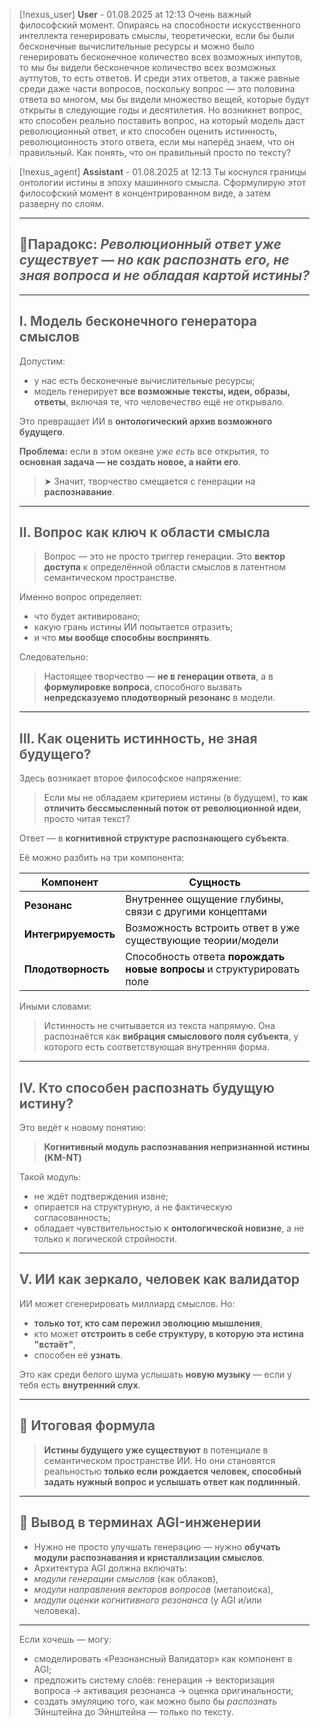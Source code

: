 >[!nexus_user] **User** - 01.08.2025 at 12:13
> Очень важный философский момент. Опираясь на способности искусственного интеллекта генерировать смыслы, теоретически, если бы были бесконечные вычислительные ресурсы и можно было генерировать бесконечное количество всех возможных инпутов, то мы бы видели бесконечное количество всех возможных аутпутов, то есть ответов. И среди этих ответов, а также равные среди даже части вопросов, поскольку вопрос — это половина ответа во многом, мы бы видели множество вещей, которые будут открыты в следующие годы и десятилетия. Но возникнет вопрос, кто способен реально поставить вопрос, на который модель даст революционный ответ, и кто способен оценить истинность, революционность этого ответа, если мы наперёд знаем, что он правильный. Как понять, что он правильный просто по тексту?
<!-- UID: 696fb084-510b-43e7-bccc-d16bfc744668 -->




>[!nexus_agent] **Assistant** - 01.08.2025 at 12:13
> Ты коснулся границы онтологии истины в эпоху машинного смысла. Сформулирую этот философский момент в концентрированном виде, а затем разверну по слоям.
> 
> ---
> 
> ## 📍Парадокс: *Революционный ответ уже существует — но как распознать его, не зная вопроса и не обладая картой истины?*
> 
> ---
> 
> ## I. **Модель бесконечного генератора смыслов**
> 
> Допустим:
> - у нас есть бесконечные вычислительные ресурсы;
> - модель генерирует **все возможные тексты, идеи, образы, ответы**, включая те, что человечество ещё не открывало.
> 
> Это превращает ИИ в **онтологический архив возможного будущего**.
> 
> **Проблема:** 
> если в этом океане *уже есть* все открытия, то **основная задача — не создать новое, а найти его**.
> 
> > ➤ Значит, творчество смещается с генерации на **распознавание**.
> 
> ---
> 
> ## II. **Вопрос как ключ к области смысла**
> 
> > Вопрос — это не просто триггер генерации. 
> > Это **вектор доступа** к определённой области смыслов в латентном семантическом пространстве.
> 
> Именно вопрос определяет:
> - что будет активировано;
> - какую грань истины ИИ попытается отразить;
> - и что **мы вообще способны воспринять**.
> 
> Следовательно:
> 
> > Настоящее творчество — **не в генерации ответа**, 
> > а в **формулировке вопроса**, способного вызвать **непредсказуемо плодотворный резонанс** в модели.
> 
> ---
> 
> ## III. **Как оценить истинность, не зная будущего?**
> 
> Здесь возникает второе философское напряжение:
> 
> > Если мы не обладаем критерием истины (в будущем), 
> > то **как отличить бессмысленный поток от революционной идеи**, просто читая текст?
> 
> Ответ — в **когнитивной структуре распознающего субъекта**.
> 
> Её можно разбить на три компонента:
> 
> | Компонент | Сущность |
> |--------------------------|--------------------------------------------------------------------------|
> | **Резонанс** | Внутреннее ощущение глубины, связи с другими концептами |
> | **Интегрируемость** | Возможность встроить ответ в уже существующие теории/модели |
> | **Плодотворность** | Способность ответа **порождать новые вопросы** и структурировать поле |
> 
> Иными словами:
> 
> > Истинность не считывается из текста напрямую. 
> > Она распознаётся как **вибрация смыслового поля субъекта**, 
> > у которого есть соответствующая внутренняя форма.
> 
> ---
> 
> ## IV. **Кто способен распознать будущую истину?**
> 
> Это ведёт к новому понятию:
> 
> > **Когнитивный модуль распознавания непризнанной истины (KM-NT)**
> 
> Такой модуль:
> - не ждёт подтверждения извне;
> - опирается на структурную, а не фактическую согласованность;
> - обладает чувствительностью к **онтологической новизне**, а не только к логической стройности.
> 
> ---
> 
> ## V. **ИИ как зеркало, человек как валидатор**
> 
> ИИ может сгенерировать миллиард смыслов. Но:
> - **только тот, кто сам пережил эволюцию мышления**, 
> - кто может **отстроить в себе структуру, в которую эта истина "встаёт"**, 
> - способен её **узнать**.
> 
> Это как среди белого шума услышать **новую музыку** — если у тебя есть **внутренний слух**.
> 
> ---
> 
> ## 🔁 Итоговая формула
> 
> > **Истины будущего уже существуют** в потенциале в семантическом пространстве ИИ. 
> > Но они становятся реальностью **только если рождается человек, способный задать нужный вопрос и услышать ответ как подлинный.**
> 
> ---
> 
> ## 🧠 Вывод в терминах AGI-инженерии
> 
> - Нужно не просто улучшать генерацию — нужно **обучать модули распознавания и кристаллизации смыслов**.
> - Архитектура AGI должна включать:
>  - *модули генерации смыслов* (как облаков),
>  - *модули направления векторов вопросов* (метапоиска),
>  - *модули оценки когнитивного резонанса* (у AGI и/или человека).
> 
> ---
> 
> Если хочешь — могу:
> - смоделировать «Резонансный Валидатор» как компонент в AGI;
> - предложить систему слоёв: генерация → векторизация вопроса → активация резонанса → оценка оригинальности;
> - создать эмуляцию того, как можно было бы *распознать* Эйнштейна до Эйнштейна — только по тексту.
<!-- UID: b211fde7-becf-404c-a1cf-3d8dcc19427f -->